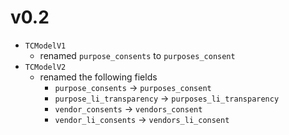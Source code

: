 # v0.2
* `TCModelV1`
  * renamed `purpose_consents` to `purposes_consent`
* `TCModelV2`
  * renamed the following fields
    * `purpose_consents` -> `purposes_consent`
    * `purpose_li_transparency` -> `purposes_li_transparency`
    * `vendor_consents` -> `vendors_consent`
    * `vendor_li_consents` -> `vendors_li_consent`